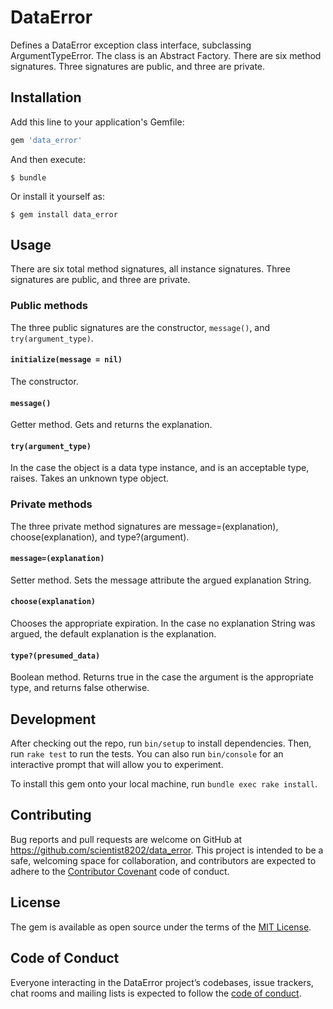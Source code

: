 # DataError
Defines a DataError exception class interface, subclassing ArgumentTypeError. 
The class is an Abstract Factory. There are six method signatures. Three 
signatures are public, and three are private.

## Installation

Add this line to your application's Gemfile:

```ruby
gem 'data_error'
```

And then execute:

    $ bundle

Or install it yourself as:

    $ gem install data_error

## Usage
There are six total method signatures, all instance signatures. Three 
signatures are public, and three are private.

### Public methods
The three public signatures are the constructor, `message()`, and 
`try(argument_type)`.

#### `initialize(message = nil)`
The constructor.

#### `message()`
Getter method. Gets and returns the explanation.

#### `try(argument_type)`
In the case the object is a data type instance, and is an acceptable type, 
raises. Takes an unknown type object.

### Private methods
The three private method signatures are message=(explanation), 
choose(explanation), and type?(argument).

#### `message=(explanation)`
Setter method. Sets the message attribute the argued explanation 
String.

#### `choose(explanation)`
Chooses the appropriate expiration. In the case no explanation String was 
argued, the default explanation is the explanation.

#### `type?(presumed_data)`
Boolean method. Returns true in the case the argument is the appropriate type, 
and returns false otherwise.

## Development

After checking out the repo, run `bin/setup` to install dependencies. Then, 
run `rake test` to run the tests. You can also run `bin/console` for an 
interactive prompt that will allow you to experiment.

To install this gem onto your local machine, run `bundle exec rake install`.

## Contributing

Bug reports and pull requests are welcome on GitHub at https://github.com/scientist8202/data_error. This project is intended to be a safe, welcoming space for collaboration, and contributors are expected to adhere to the [Contributor Covenant](http://contributor-covenant.org) code of conduct.

## License

The gem is available as open source under the terms of the 
[MIT License](https://opensource.org/licenses/MIT).

## Code of Conduct

Everyone interacting in the DataError project’s codebases, issue trackers, 
chat rooms and mailing lists is expected to follow the 
[code of conduct](https://github.com/[USERNAME]/data_error/blob/master/CODE_OF_CONDUCT.md).
